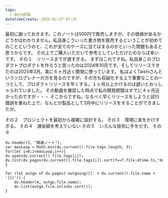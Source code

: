 ```yaml
---
tags:
  - Note投稿
datetimeCreate: 2025-02-27 07:35
---
```

最初に謝っておきます。このノートは500円で販売しますが、その価値があるかどうかはわかりません。私自身こういった書き物を販売するということが初めてのことというのと、これが全てのケースに当てはまるのかといった問題もあると思うからです。
その上でご購入いただいて参考としていただけたのならば幸いです。
その１　リリースまでが遅すぎる。
まずはこれですね。私自身このプロダクトプロダクトを作ろうと思ったのは2024年10月です。そしてリリースできたのは2025年3月。実に６ヶ月近く開発に使っています。
私はよくTaishiさんというソロプレナーの方を見るのですが、その方も収益化する上で重要なことの一つとして、プロダクトリリースを早くする。１ヶ月以上かけるのは遅いとおっしゃられていました。
その動画を確認した時点で私の開発期間はすでに４ヶ月近かったのですが・・・
そこからですね。なるべく早くリリースをしようと試行錯誤を重ねた上で、なんとか製品として3月中にリリースをすることができましたが。


その２　プロジェクトを最初から複雑に設計する。
その３　環境に金をかけすぎる。
その４　課金額を考えていない
その５　いろんな技術に手をだす。
その６






```dataviewjs
dv.header(3, "関連ノート");
var maxLoop = Math.min(dv.current().file.tags.length, 3);
for(let i=0;i<maxLoop;i++){
dv.span(dv.current().file.tags[i]);
dv.list(dv.pages(dv.current().file.tags[i]).sort(f=>f.file.mtime.ts,"desc").limit(15).file.link);
}

for (let outgo of dv.pages('outgoing([[' + dv.current().file.name + ']])')) {
    dv.header(4, outgo.file.name);
    dv.list(outgo.file.inlinks.sort());
}
```